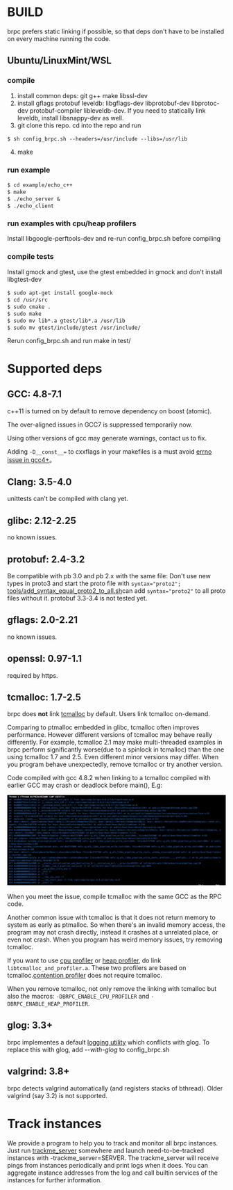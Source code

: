 # BUILD

brpc prefers static linking if possible, so that deps don't have to be installed on every
machine running the code. 

## Ubuntu/LinuxMint/WSL
### compile
1. install common deps: git g++ make libssl-dev
2. install gflags protobuf leveldb: libgflags-dev libprotobuf-dev libprotoc-dev protobuf-compiler libleveldb-dev. If you need to statically link leveldb, install libsnappy-dev as well.
3. git clone this repo. cd into the repo and run
```
$ sh config_brpc.sh --headers=/usr/include --libs=/usr/lib
```
4. make

### run example
```
$ cd example/echo_c++
$ make
$ ./echo_server &
$ ./echo_client
```

### run examples with cpu/heap profilers
Install libgoogle-perftools-dev and re-run config_brpc.sh before compiling

### compile tests
Install gmock and gtest, use the gtest embedded in gmock and don't install libgtest-dev
```
$ sudo apt-get install google-mock
$ cd /usr/src
$ sudo cmake .
$ sudo make
$ sudo mv lib*.a gtest/lib*.a /usr/lib
$ sudo mv gtest/include/gtest /usr/include/
```
Rerun config_brpc.sh and run make in test/

# Supported deps

## GCC: 4.8-7.1

c++11 is  turned on by default to remove dependency on boost (atomic).

The over-aligned issues in GCC7 is suppressed temporarily now.

Using other versions of gcc may generate warnings, contact us to fix.

Adding `-D__const__=` to cxxflags in your makefiles is a must avoid [errno issue in gcc4+](thread_local.md)。

## Clang: 3.5-4.0

unittests can't be compiled with clang yet.

## glibc: 2.12-2.25

no known issues.

## protobuf: 2.4-3.2

Be compatible with pb 3.0 and pb 2.x with the same file: 
Don't use new types in proto3 and start the proto file with `syntax="proto2";`
[tools/add_syntax_equal_proto2_to_all.sh](https://github.com/brpc/brpc/blob/master/tools/add_syntax_equal_proto2_to_all.sh)can add `syntax="proto2"` to all proto files without it.
protobuf 3.3-3.4 is not tested yet.

## gflags: 2.0-2.21

no known issues.

## openssl: 0.97-1.1

required by https.

## tcmalloc: 1.7-2.5

brpc does **not** link [tcmalloc](http://goog-perftools.sourceforge.net/doc/tcmalloc.html) by default. Users link tcmalloc on-demand.

Comparing to ptmalloc embedded in glibc, tcmalloc often improves performance. However different versions of tcmalloc may behave really differently. For example, tcmalloc 2.1 may make multi-threaded examples in brpc perform significantly worse(due to a spinlock in tcmalloc) than the one using tcmalloc 1.7 and 2.5. Even different minor versions may differ. When you program behave unexpectedly, remove tcmalloc or try another version.

Code compiled with gcc 4.8.2 when linking to a tcmalloc compiled with earlier GCC may crash or deadlock before main(), E.g:

![img](../images/tcmalloc_stuck.png)

When you meet the issue, compile tcmalloc with the same GCC as the RPC code.

Another common issue with tcmalloc is that it does not return memory to system as early as ptmalloc. So when there's an invalid memory access, the program may not crash directly,  instead it crashes at a unrelated place, or even not crash. When you program has weird memory issues, try removing tcmalloc.

If you want to use [cpu profiler](cpu_profiler.md) or [heap profiler](heap_profiler.md), do link `libtcmalloc_and_profiler.a`. These two profilers are based on tcmalloc.[contention profiler](contention_profiler.md) does not require tcmalloc.

When you remove tcmalloc, not only remove the linking with tcmalloc but also the macros: `-DBRPC_ENABLE_CPU_PROFILER` and `-DBRPC_ENABLE_HEAP_PROFILER`.

## glog: 3.3+

brpc implementes a default [logging utility](../../src/butil/logging.h) which conflicts with glog. To replace this with glog, add *--with-glog* to config_brpc.sh

## valgrind: 3.8+

brpc detects valgrind automatically (and registers stacks of bthread). Older valgrind (say 3.2) is not supported.

# Track instances

We provide a program to help you to track and monitor all brpc instances. Just run [trackme_server](https://github.com/brpc/brpc/tree/master/tools/trackme_server/) somewhere and launch need-to-be-tracked instances with -trackme_server=SERVER. The trackme_server will receive pings from instances periodically and print logs when it does. You can aggregate instance addresses from the log and call builtin services of the instances for further information.

